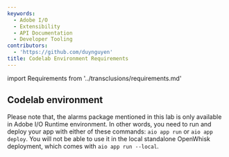 ```yaml
---
keywords:
  - Adobe I/O
  - Extensibility
  - API Documentation
  - Developer Tooling
contributors:
  - 'https://github.com/duynguyen'
title: Codelab Environment Requirements
---
```


import Requirements from '../transclusions/requirements.md'

<Requirements/>

## Codelab environment

Please note that, the alarms package mentioned in this lab is only available in Adobe I/O Runtime environment. In other words, you need to run and deploy your app with either of these commands: `aio app run` or `aio app deploy`. You will not be able to use it in the local standalone OpenWhisk deployment, which comes with `aio app run --local`.  

